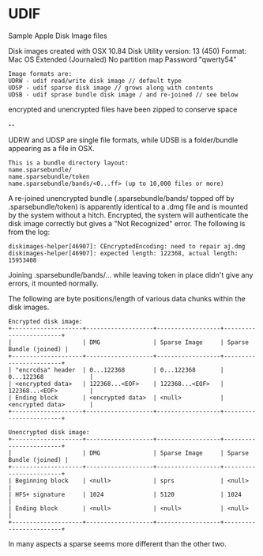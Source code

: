 UDIF
====

Sample Apple Disk Image files

Disk images created with OSX 10.84
Disk Utility version: 13 (450)
Format: Mac OS Extended (Journaled)
No partition map
Password "qwerty54"

```
Image formats are:
UDRW - udif read/write disk image // default type
UDSP - udif sparse disk image // grows along with contents
UDSB - udif sprase bundle disk image / and re-joined // see below
```
encrypted and unencrypted
files have been zipped to conserve space

--


UDRW and UDSP are single file formats, while UDSB is a folder/bundle appearing as a file in OSX.
```
This is a bundle directory layout:
name.sparsebundle/
name.sparsebundle/token
name.sparsebundle/bands/<0...ff> (up to 10,000 files or more)
```
A re-joined unencrypted bundle (.sparsebundle/bands/ topped off by .sparsebundle/token) is apparently identical to a .dmg file and is mounted by the system without a hitch. Encrypted, the system will authenticate the disk image correctly but gives a "Not Recognized" error. The following is from the log:
```
diskimages-helper[46907]: CEncryptedEncoding: need to repair aj.dmg
diskimages-helper[46907]: expected length: 122368, actual length: 15953408
```
Joining .sparsebundle/bands/... while leaving token in place didn't give any errors, it mounted normally.

The following are byte positions/length of various data chunks within the disk images. 
```
Encrypted disk image:
+--------------------+-------------------+------------------+------------------------+
|                    | DMG               | Sparse Image     | Sparse Bundle (joined) |
+--------------------+-------------------+------------------+------------------------+
| "encrcdsa" header  | 0...122368        | 0...122368       | 0...122368             |
| <encrypted data>   | 122368...<EOF>    | 122368...<EOF>   | 122368...<EOF>         |
| Ending block       | <encrypted data>  | <null>           | <encrypted data>       |
+--------------------+-------------------+------------------+------------------------+

Unencrypted disk image:
+--------------------+-------------------+------------------+------------------------+
|                    | DMG               | Sparse Image     | Sparse Bundle (joined) |
+--------------------+-------------------+------------------+------------------------+
| Beginning block    | <null>            | sprs             | <null>                 |
| HFS+ signature     | 1024              | 5120             | 1024                   |
| Ending block       | <null>            | <null>           | <null>                 |
+--------------------+-------------------+------------------+------------------------+
```
In many aspects a sparse seems more different than the other two.

